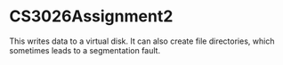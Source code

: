 # CS3026Assignment2
This writes data to a virtual disk. It can also create file directories, which sometimes leads to a segmentation fault.
